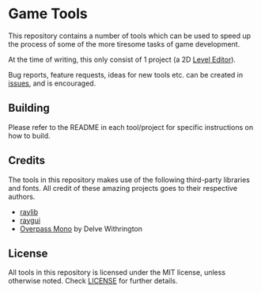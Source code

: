 # Game Tools

This repository contains a number of tools which can be used to speed up the process of some of the more tiresome tasks of game development.

At the time of writing, this only consist of 1 project (a 2D [Level Editor](https://github.com/xiroV/game-tools/tree/raygui/level_editor)).

Bug reports, feature requests, ideas for new tools etc. can be created in [issues](https://github.com/xiroV/game-tools/issues), and is encouraged.


## Building

Please refer to the README in each tool/project for specific instructions on how to build.


## Credits

The tools in this repository makes use of the following third-party libraries and fonts. All credit of these amazing projects goes to their respective authors.

 - [raylib](https://www.raylib.com/)
 - [raygui](https://github.com/raysan5/raygui)
 - [Overpass Mono](https://fonts.google.com/specimen/Overpass+Mono) by Delve Withrington


## License

All tools in this repository is licensed under the MIT license, unless otherwise noted. Check [LICENSE](https://github.com/xiroV/game-tools/blob/main/LICENSE) for further details.
